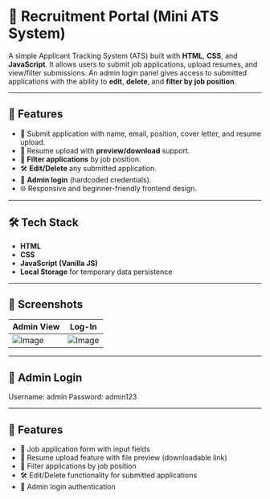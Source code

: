 # 🧾 Recruitment Portal (Mini ATS System)

A simple Applicant Tracking System (ATS) built with **HTML**, **CSS**, and **JavaScript**. It allows users to submit job applications, upload resumes, and view/filter submissions. An admin login panel gives access to submitted applications with the ability to **edit**, **delete**, and **filter by job position**.

---

## 🚀 Features

- 📝 Submit application with name, email, position, cover letter, and resume upload.
- 📄 Resume upload with **preview/download** support.
- 🔎 **Filter applications** by job position.
- 🛠️ **Edit/Delete** any submitted application.
- 🔐 **Admin login** (hardcoded credentials).
- 🌐 Responsive and beginner-friendly frontend design.

---

## 🛠️ Tech Stack

- **HTML**
- **CSS**
- **JavaScript (Vanilla JS)**
- **Local Storage** for temporary data persistence

---

## 📸 Screenshots

| Admin View | Log-In |
|-------------|----------------|
 ![Image](https://github.com/user-attachments/assets/238b26f9-d71c-42c6-a970-af82e8bb8768) | ![Image](https://github.com/user-attachments/assets/977e0b2c-b653-4f72-86b1-349b76c8200d) |

---

## 🔐 Admin Login

Username: admin
Password: admin123

---

## 🚀 Features

- 📝 Job application form with input fields
- 📄 Resume upload feature with file preview (downloadable link)
- 🔎 Filter applications by job position
- 🛠️ Edit/Delete functionality for submitted applications
- 🔐 Admin login authentication


